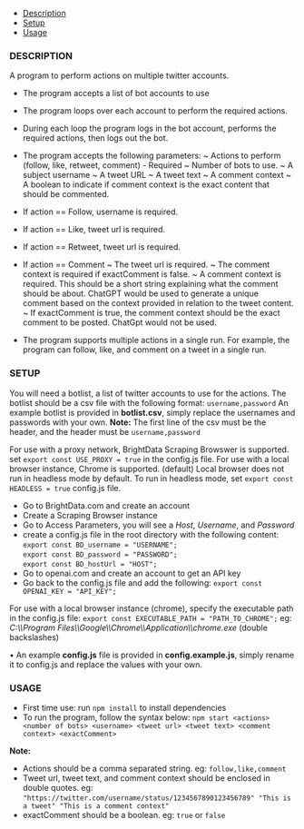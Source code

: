 - [Description](#description)
- [Setup](#setup)
- [Usage](#usage)

### DESCRIPTION

A program to perform actions on multiple twitter accounts.

- The program accepts a list of bot accounts to use
- The program loops over each account to perform the required actions.
- During each loop the program logs in the bot account, performs the required actions, then logs out the bot.
- The program accepts the following parameters:
  ~ Actions to perform (follow, like, retweet, comment) - Required
  ~ Number of bots to use.
  ~ A subject username
  ~ A tweet URL
  ~ A tweet text
  ~ A comment context
  ~ A boolean to indicate if comment context is the exact content that should be commented.

- If action == Follow, username is required.
- If action == Like, tweet url is required.
- If action == Retweet, tweet url is required.
- If action == Comment
  ~ The tweet url is required.
  ~ The comment context is required if exactComment is false.
  ~ A comment context is required. This should be a short string explaining what the comment should be about. ChatGPT would be used to generate a unique comment based on the context provided in relation to the tweet content.
  ~ If exactComment is true, the comment context should be the exact comment to be posted. ChatGpt would not be used.

- The program supports multiple actions in a single run. For example, the program can follow, like, and comment on a tweet in a single run.

### SETUP

You will need a botlist, a list of twitter accounts to use for the actions. The botlist should be a csv file with the following format:
`username,password`
An example botlist is provided in **botlist.csv**, simply replace the usernames and passwords with your own.
**Note:** The first line of the csv must be the header, and the header must be `username,password`

For use with a proxy network, BrightData Scraping Browswer is supported. set `export const USE_PROXY = true` in the config.js file.
For use with a local browser instance, Chrome is supported. (default)
Local browser does not run in headless mode by default. To run in headless mode, set `export const HEADLESS = true` config.js file.

- Go to BrightData.com and create an account
- Create a Scraping Browser instance
- Go to Access Parameters, you will see a _Host_, _Username_, and _Password_
- create a config.js file in the root directory with the following content:
  `export const BD_username = "USERNAME";`\
   `export const BD_password = "PASSWORD";`\
   `export const BD_hostUrl = "HOST";`
- Go to openai.com and create an account to get an API key
- Go back to the config.js file and add the following:
  `export const OPENAI_KEY = "API_KEY";`

For use with a local browser instance (chrome), specify the executable path in the config.js file:
`export const EXECUTABLE_PATH = "PATH_TO_CHROME";`
eg: _C:\\\\Program Files\\\\Google\\\\Chrome\\\\Application\\\\chrome.exe_
(double backslashes)

• An example **config.js** file is provided in **config.example.js**, simply rename it to config.js and replace the values with your own.

### USAGE

- First time use: run `npm install` to install dependencies
- To run the program, follow the syntax below:
  `npm start <actions> <number of bots> <username> <tweet url> <tweet text> <comment context> <exactComment>`

**Note:**

- Actions should be a comma separated string. eg: `follow,like,comment`
- Tweet url, tweet text, and comment context should be enclosed in double quotes. eg: `"https://twitter.com/username/status/1234567890123456789" "This is a tweet" "This is a comment context"`
- exactComment should be a boolean. eg: `true` or `false`

